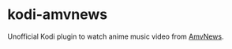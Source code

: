# kodi-amvnews
Unofficial Kodi plugin to watch anime music video from [AmvNews](http://amvnews.ru).
